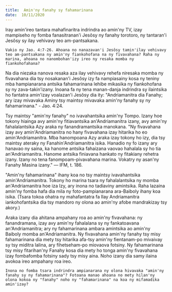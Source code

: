 ```yaml
---
title:  Amin'ny fanahy sy fahamarinana
date:  10/11/2020
---
```


Iray amin'ireo tantara mahafinaritra indrindra ao amin'ny TV, izay mampiseho ny fomba fanasitranan'i Jesôsy ny fanahy torotoro, ny tantaran'i Jesôsy sy ilay vehivavy teo am-pantsakana.

`Vakio ny Jao. 4:7-26. Ahoana no nanazavan'i Jesôsy tamin'ilay vehivavy teo am-pantsakana ny amin'ny fiankohofana na ny fivavahana? Raha ny marina, ahoana no nanombohan'izy ireo ny resaka momba ny fiankohofahana?`

Na dia niezaka nanova resaka aza ilay vehivavy rehefa niresaka momba ny fivavahana dia tsy nosakanan'i Jesôsy izy fa nampiasainy kosa ny teniny mba hampianarana antsika fahamarinana lehibe mikasika ny fiankohofana sy ny zava-takin'izany. Inoana fa ny tena manan-danja indrindra sy ilaintsika ho fantatra amin'izay voalazan'i Jesôsy dia ity: "Andriamanitra dia Fanahy; ary izay mivavaka Aminy tsy maintsy mivavaka amin'ny fanahy sy ny fahamarinana." - Jao. 4:24.

Tsy maintsy "amin'ny fanahy" no ivavahantsika amin'ny Tompo. Izany hoe tokony hiainga avy amin'ny fitiavantsika an'Andriamanitra izany, avy amin'ny fahalalantsika Azy araka ny fanandramantsika manokana. "Ny fivavahana izay avy amin'Andriamanitra no hany fivavahana izay hitarika ho eo amin'Andriamanitra. Mba hanompoana Azy araka izay tokony ho izy, dia tsy maintsy ateraky ny Fanahin'Andriamanitra isika. Hanadio ny fo izany ary hanavao ny saina, ka hanome antsika fahaizana vaovao hahalala sy ho tia an'Andriamanitra. Hanome antsika finiavana hankato ny fitakiany rehetra izany. Izany no tena fanompoam-pivavahana marina. Vokatry ny asan'ny Fanahy Masina izany." — IFM, t. 186.

"Amin'ny fahamarinana" ihany koa no tsy maintsy ivavahantsika amin'Andriamanitra. Tokony ho marina tsara ny fahalalantsika ny momba an'Andriamanitra hoe iza Izy, ary inona no tadiaviny amintsika. Raha lazaina amin'ny fomba hafa dia mila ny foto-pampianarana ara-Baiboly ihany koa isika. (Tsara tokoa ohatra ny mahafantatra fa Ilay Andriamanitra iankohofantsika dia tsy mandoro ny olona ao amin'ny afobe mandrakizay tsy akory.)

Araka izany dia ahitana ampahany roa ao amin'ny fivavahana: ny fanandramana, izay avy amin'ny fahalalana sy ny fankatoavana an'Andriamanitra; ary ny fahamarinana ambara amintsika ao amin'ny Baiboly momba an'Andriamanitra. Ny fivavahana amin'ny fanahy tsy misy fahamarinana dia mety tsy hitarika afa-tsy amin'ny fientanam-po mivaivay sy tsy miditra lalina, ary fihetseham-po miovaova fotsiny. Ny fahamarinana tsy misy fitarihan'ny Fanahy kosa dia mety ho tonga amin'ny fivavahana izay fombafomba fotsiny sady tsy misy aina. Noho izany dia samy ilaina avokoa ireo ampahany roa ireo.

`Inona no fomba tsara indrindra ampianarana ny olona hivavaka "amin'ny fanahy sy ny fahamarinana"? Fotoana manao ahoana no mety hilan'ny olona kokoa ny "fanahy" noho ny "fahamarinana" na koa ny mifamadika amin'izay?`